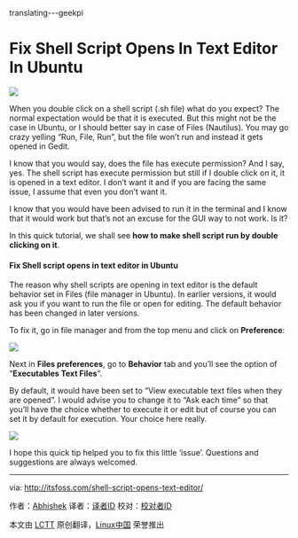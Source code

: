 translating---geekpi

Fix Shell Script Opens In Text Editor In Ubuntu
================================================================================
![](http://itsfoss.itsfoss.netdna-cdn.com/wp-content/uploads/2015/10/Run-Shell-Script-on-Double-Click.jpg)

When you double click on a shell script (.sh file) what do you expect? The normal expectation would be that it is executed. But this might not be the case in Ubuntu, or I should better say in case of Files (Nautilus). You may go crazy yelling “Run, File, Run”, but the file won’t run and instead it gets opened in Gedit.

I know that you would say, does the file has execute permission?  And I say, yes. The shell script has execute permission but still if I double click on it, it is opened in a text editor. I don’t want it and if you are facing the same issue, I assume that even you don’t want it.

I know that you would have been advised to run it in the terminal and I know that it would work but that’s not an excuse for the GUI way to not work. Is it?

In this quick tutorial, we shall see **how to make shell script run by double clicking on it**.

#### Fix Shell script opens in text editor in Ubuntu ####

The reason why shell scripts are opening in text editor is the default behavior set in Files (file manager in Ubuntu). In earlier versions, it would ask you if you want to run the file or open for editing. The default behavior has been changed in later versions.

To fix it, go in file manager and from the top menu and click on **Preference**:

![](http://itsfoss.itsfoss.netdna-cdn.com/wp-content/uploads/2015/10/execute-shell-program-ubuntu-1.png)

Next in **Files preferences**, go to **Behavior** tab and you’ll see the option of “**Executables Text Files**“.

By default, it would have been set to “View executable text files when they are opened”. I would advise you to change it to “Ask each time” so that you’ll have the choice whether to execute it or edit but of course you can set it by default for execution. Your choice here really.

![](http://itsfoss.itsfoss.netdna-cdn.com/wp-content/uploads/2015/10/execute-shell-program-ubuntu-2.png)

I hope this quick tip helped you to fix this little ‘issue’. Questions and suggestions are always welcomed.

--------------------------------------------------------------------------------

via: http://itsfoss.com/shell-script-opens-text-editor/

作者：[Abhishek][a]
译者：[译者ID](https://github.com/译者ID)
校对：[校对者ID](https://github.com/校对者ID)

本文由 [LCTT](https://github.com/LCTT/TranslateProject) 原创翻译，[Linux中国](http://linux.cn/) 荣誉推出

[a]:http://itsfoss.com/author/abhishek/
